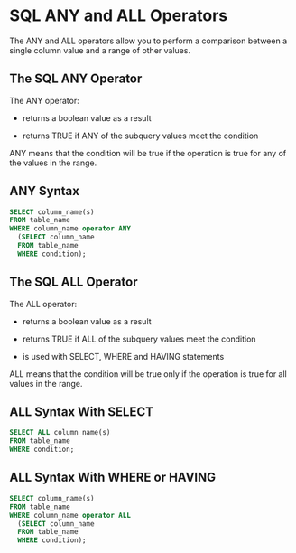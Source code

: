 # SQL ANY and ALL Operators

The ANY and ALL operators allow you to perform a comparison between a single column value and a range of other values.

## The SQL ANY Operator

The ANY operator:

- returns a boolean value as a result

- returns TRUE if ANY of the subquery values meet the condition

ANY means that the condition will be true if the operation is true for any of the values in the range.

## ANY Syntax

```sql
SELECT column_name(s)
FROM table_name
WHERE column_name operator ANY
  (SELECT column_name
  FROM table_name
  WHERE condition);
```

## The SQL ALL Operator

The ALL operator:

- returns a boolean value as a result

- returns TRUE if ALL of the subquery values meet the condition

- is used with SELECT, WHERE and HAVING statements

ALL means that the condition will be true only if the operation is true for all values in the range.

## ALL Syntax With SELECT

```sql
SELECT ALL column_name(s)
FROM table_name
WHERE condition;
```

## ALL Syntax With WHERE or HAVING

```sql
SELECT column_name(s)
FROM table_name
WHERE column_name operator ALL
  (SELECT column_name
  FROM table_name
  WHERE condition);
```